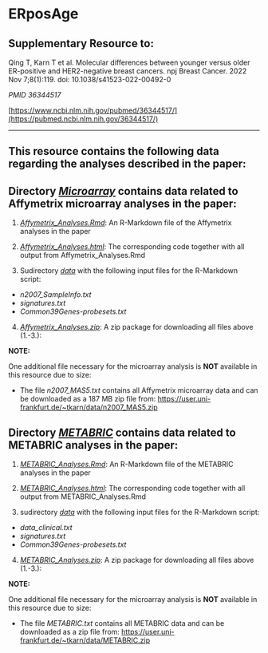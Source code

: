# ERposAge

## Supplementary Resource to:  

Qing T, Karn T et al. Molecular differences between younger versus older ER-positive and HER2-negative breast cancers.
npj Breast Cancer. 2022 Nov 7;8(1):119. doi: 10.1038/s41523-022-00492-0

*PMID 36344517*

[https://www.ncbi.nlm.nih.gov/pubmed/36344517/](https://pubmed.ncbi.nlm.nih.gov/36344517/)

************************************************************

## This resource contains the following data regarding the analyses described in the paper:

## Directory [*Microarray*](https://github.com/tkarn/ERposAge/blob/master/Microarray/) contains data related to Affymetrix microarray analyses in the paper:


1. [*Affymetrix_Analyses.Rmd*](https://github.com/tkarn/ERposAge/blob/master/Microarray/Affymetrix_Analyses.Rmd):  An R-Markdown file of the Affymetrix analyses in the paper

2. [*Affymetrix_Analyses.html*](https://github.com/tkarn/ERposAge/blob/master/Microarray/Affymetrix_Analyses.html):  The corresponding code together with all output from Affymetrix_Analyses.Rmd

3. Sudirectory [*data*](https://github.com/tkarn/ERposAge/blob/master/Microarray/data/) with the following input files for the R-Markdown script:
 - *n2007_SampleInfo.txt*
 - *signatures.txt*
 - *Common39Genes-probesets.txt*

4. [*Affymetrix_Analyses.zip*](https://github.com/tkarn/ERposAge/blob/master/Microarray/Affymetrix_Analyses.zip): A zip package for downloading all files above (1.-3.): 

**NOTE:**

One additional file necessary for the microarray analysis is **NOT** available in this resource due to size:

- The file  *n2007_MAS5.txt*  contains all Affymetrix microarray data and can be downloaded as a 187 MB zip file from:
https://user.uni-frankfurt.de/~tkarn/data/n2007_MAS5.zip

 
## Directory [*METABRIC*](https://github.com/tkarn/ERposAge/blob/master/METABRIC/) contains data related to METABRIC analyses in the paper:


1. [*METABRIC_Analyses.Rmd*](https://github.com/tkarn/ERposAge/blob/master/METABRIC/METABRIC_Analyses.Rmd):  An R-Markdown file of the METABRIC analyses in the paper

2. [*METABRIC_Analyses.html*](https://github.com/tkarn/ERposAge/blob/master/METABRIC/METABRIC_Analyses.html):  The corresponding code together with all output from METABRIC_Analyses.Rmd

3. sudirectory [*data*](https://github.com/tkarn/ERposAge/blob/master/METABRIC/data/) with the following input files for the R-Markdown script:
 - *data_clinical.txt*
 - *signatures.txt*
 - *Common39Genes-probesets.txt*

4. [*METABRIC_Analyses.zip*](https://github.com/tkarn/ERposAge/blob/master/METABRIC/METABRIC_Analyses.zip): A zip package for downloading all files above (1.-3.): 

**NOTE:**

One additional file necessary for the microarray analysis is **NOT** available in this resource due to size:

- The file  *METABRIC.txt*  contains all METABRIC data and can be downloaded as a zip file from:
https://user.uni-frankfurt.de/~tkarn/data/METABRIC.zip

